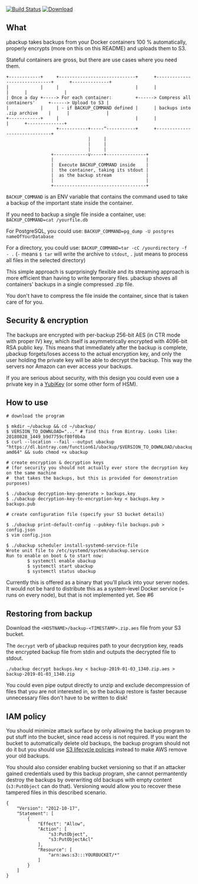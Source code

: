 [![Build Status](https://img.shields.io/travis/function61/ubackup.svg?style=for-the-badge)](https://travis-ci.org/function61/ubackup)
[![Download](https://img.shields.io/bintray/v/function61/ubackup/main.svg?style=for-the-badge&label=Download)](https://bintray.com/function61/ubackup/main/_latestVersion#files)

What
----

µbackup takes backups from your Docker containers 100 % automatically, properly encrypts
(more on this on this README) and uploads them to S3.

Stateful containers are gross, but there are use cases where you need them.

```
+------------+     +-----------------------------+      +------------------------------+      +--------------+
|            |     |                             |      |                              |      |              |
| Once a day +-----> For each container:         +------> Compress all containers'     +------> Upload to S3 |
|            |     | - if BACKUP_COMMAND defined |      | backups into .zip archive    |      |              |
+------------+     |                             |      |                              |      +--------------+
                   +-----------+-----^-----------+      +------------------------------+
                               |     |
                               |     |
                               |     |
                 +-------------v-----+---------------+
                 |                                   |
                 |  Execute BACKUP_COMMAND inside    |
                 |  the container, taking its stdout |
                 |  as the backup stream             |
                 |                                   |
                 +-----------------------------------+
```

`BACKUP_COMMAND` is an ENV variable that contains the command used to take a backup of
the important state inside the container.

If you need to backup a single file inside a container, use: `BACKUP_COMMAND=cat /yourfile.db`

For PostgreSQL, you could use: `BACKUP_COMMAND=pg_dump -U postgres nameOfYourDatabase`

For a directory, you could use: `BACKUP_COMMAND=tar -cC /yourdirectory -f - .` (`-` means
`$ tar` will write the archive to `stdout`, `.` just means to process all files in the
selected directory)

This simple approach is suprprisingly flexible and its streaming approach is more efficient
than having to write temporary files. µbackup shoves all containers' backups in a single
compressed .zip file.

You don't have to compress the file inside the container, since that is taken care of for you.


Security & encryption
---------------------

The backups are encrypted with per-backup 256-bit AES (in CTR mode with proper IV)
key, which itself is asymmetrically encrypted with 4096-bit RSA public key. This means
that immediately after the backup is complete, µbackup forgets/loses access to the actual
encryption key, and only the user holding the private key will be able to decrypt the
backup. This way the servers nor Amazon can ever access your backups.

If you are serious about security, with this design you could even use a private key in a
[YubiKey](https://www.yubico.com/) (or some other form of HSM).


How to use
----------

```
# download the program

$ mkdir ~/ubackup && cd ~/ubackup/
$ VERSION_TO_DOWNLOAD="..." # find this from Bintray. Looks like: 20180828_1449_b9d7759cf80f0b4a
$ curl --location --fail --output ubackup "https://dl.bintray.com/function61/ubackup/$VERSION_TO_DOWNLOAD/ubackup_linux-amd64" && sudo chmod +x ubackup

# create encryption & decryption keys
# (for security you should not actually ever store the decryption key on the same machine
#  that takes the backups, but this is provided for demonstration purposes)

$ ./ubackup decryption-key-generate > backups.key
$ ./ubackup decryption-key-to-encryption-key < backups.key > backups.pub

# create configuration file (specify your S3 bucket details)

$ ./ubackup print-default-config --pubkey-file backups.pub > config.json
$ vim config.json

$ ./ubackup scheduler install-systemd-service-file
Wrote unit file to /etc/systemd/system/ubackup.service
Run to enable on boot & to start now:
        $ systemctl enable ubackup
        $ systemctl start ubackup
        $ systemctl status ubackup
```

Currently this is offered as a binary that you'll pluck into your server nodes. It would
not be hard to distribute this as a system-level Docker service (= runs on every node),
but that is not implemented yet. See #6


Restoring from backup
---------------------

Download the `<HOSTNAME>/backup-<TIMESTAMP>.zip.aes` file from your S3 bucket.

The `decrypt` verb of µbackup requires path to your decryption key, reads the encrypted
backup file from stdin and outputs the decrypted file to stdout.

```
./ubackup decrypt backups.key < backup-2019-01-03_1340.zip.aes > backup-2019-01-03_1340.zip
```

You could even pipe output directly to unzip and exclude decompression of files that you
are not interested in, so the backup restore is faster because unnecessary files don't
have to be written to disk!


IAM policy
----------

You should minimize attack surface by only allowing the backup program to put stuff into
the bucket, since read access is not required. If you want the bucket to automatically delete
old backups, the backup program should not do it but you should use
[S3 lifecycle policies](https://docs.aws.amazon.com/AmazonS3/latest/dev/object-lifecycle-mgmt.html)
instead to make AWS remove your old backups.

You should also consider enabling bucket versioning so that if an attacker gained
credentials used by this backup program, she cannot permantently destroy the backups by
overwriting old backups with empty content (`s3:PutObject` can do that). Versioning would
allow you to recover these tampered files in this described scenario.

```
{
    "Version": "2012-10-17",
    "Statement": [
        {
            "Effect": "Allow",
            "Action": [
                "s3:PutObject",
                "s3:PutObjectAcl"
            ],
            "Resource": [
                "arn:aws:s3:::YOURBUCKET/*"
            ]
        }
    ]
}
```
